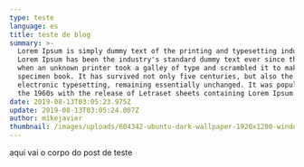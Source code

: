 ```yaml
---
type: teste
language: es
title: teste de blog
summary: >-
  Lorem Ipsum is simply dummy text of the printing and typesetting industry.
  Lorem Ipsum has been the industry's standard dummy text ever since the 1500s,
  when an unknown printer took a galley of type and scrambled it to make a type
  specimen book. It has survived not only five centuries, but also the leap into
  electronic typesetting, remaining essentially unchanged. It was popularised in
  the 1960s with the release of Letraset sheets containing Lorem Ipsum passages
date: 2019-08-13T03:05:23.975Z
update: 2019-08-13T03:05:24.007Z
author: mikejavier
thumbnail: /images/uploads/604342-ubuntu-dark-wallpaper-1920x1200-windows-7.jpg
---
```

aqui vai o corpo do post de teste
